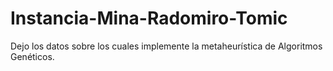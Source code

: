 # Instancia-Mina-Radomiro-Tomic
Dejo los datos sobre los cuales implemente la metaheurística de Algoritmos Genéticos.
